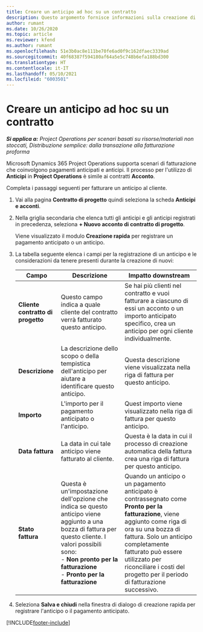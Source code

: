 ```yaml
---
title: Creare un anticipo ad hoc su un contratto
description: Questo argomento fornisce informazioni sulla creazione di un anticipo su un contratto secondo necessità.
author: rumant
ms.date: 10/26/2020
ms.topic: article
ms.reviewer: kfend
ms.author: rumant
ms.openlocfilehash: 51e3b0ac8e111be70fe6ad0f9c162dfaec3339ad
ms.sourcegitcommit: 40f68387f594180af64a5e5c748b6efa188bd300
ms.translationtype: HT
ms.contentlocale: it-IT
ms.lasthandoff: 05/10/2021
ms.locfileid: "6003501"
---
```

# <a name="creating-an-ad-hoc-advance-on-a-contract"></a>Creare un anticipo ad hoc su un contratto

_**Si applica a:** Project Operations per scenari basati su risorse/materiali non stoccati, Distribuzione semplice: dalla transazione alla fatturazione proforma_

Microsoft Dynamics 365 Project Operations supporta scenari di fatturazione che coinvolgono pagamenti anticipati e anticipi. Il processo per l'utilizzo di **Anticipi** in **Project Operations** è simile ai contratti **Acconto**. 

Completa i passaggi seguenti per fatturare un anticipo al cliente.

1. Vai alla pagina **Contratto di progetto** quindi seleziona la scheda **Anticipi e acconti**.
2. Nella griglia secondaria che elenca tutti gli anticipi e gli anticipi registrati in precedenza, seleziona **+ Nuovo acconto di contratto di progetto**. 

    Viene visualizzato il modulo **Creazione rapida** per registrare un pagamento anticipato o un anticipo.
    
3. La tabella seguente elenca i campi per la registrazione di un anticipo e le considerazioni da tenere presenti durante la creazione di nuovi:

    | Campo | Descrizione | Impatto downstream |
    | --- | --- | --- |
    | **Cliente contratto di progetto** | Questo campo indica a quale cliente del contratto verrà fatturato questo anticipo. | Se hai più clienti nel contratto e vuoi fatturare a ciascuno di essi un acconto o un importo anticipato specifico, crea un anticipo per ogni cliente individualmente. |
    | **Descrizione** | La descrizione dello scopo o della tempistica dell'anticipo per aiutare a identificare questo anticipo. | Questa descrizione viene visualizzata nella riga di fattura per questo anticipo. |
    | **Importo** | L'importo per il pagamento anticipato o l'anticipo. | Quest importo viene visualizzato nella riga di fattura per questo anticipo. |
    | **Data fattura** | La data in cui tale anticipo viene fatturato al cliente. | Questa è la data in cui il processo di creazione automatica della fattura crea una riga di fattura per questo anticipo. |
    | **Stato fattura** | Questa è un'impostazione dell'opzione che indica se questo anticipo viene aggiunto a una bozza di fattura per questo cliente. I valori possibili sono:</br>- **Non pronto per la fatturazione**</br>- **Pronto per la fatturazione** | Quando un anticipo o un pagamento anticipato è contrassegnato come **Pronto per la fatturazione**, viene aggiunto come riga di ora su una bozza di fattura. Solo un anticipo completamente fatturato può essere utilizzato per riconciliare i costi del progetto per il periodo di fatturazione successivo. |

4. Seleziona **Salva e chiudi** nella finestra di dialogo di creazione rapida per registrare l'anticipo o il pagamento anticipato.


[!INCLUDE[footer-include](../../includes/footer-banner.md)]